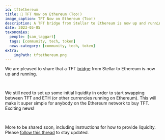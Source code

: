 ```yaml
---
id: tftethereum
title: 🔑 TFT Now on Ethereum (Too!)
image_caption: TFT Now on Ethereum (Too!)
description: A TFT bridge from Stellar to Ethereum is now up and running!
date: 2023-05-05
taxonomies:
  people: [sam_taggart]
  tags: [community, tech, token]
  news-category: [community, tech, token]
extra:
    imgPath: tftethereum.png
---
```


We are pleased to share that a TFT [bridge](https://bridge.eth.threefold.io/) from Stellar to Ethereum is now up and running.

<br/>

We still need to set up some initial liquidity in order to start swapping between TFT and ETH (or other currencies running on Ethereum). This will make it super simple for anybody on the Ethereum network to buy TFT. Exciting news!

<br/>

More to be shared soon, including instructions for how to provide liquidity. Please [follow this thread](https://forum.threefold.io/t/tft-on-ethereum/3928) to stay updated.